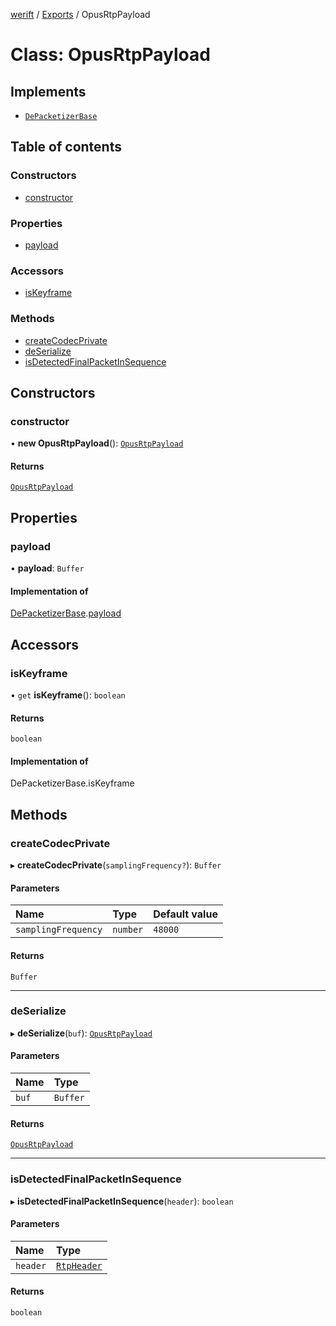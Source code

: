 [werift](../README.md) / [Exports](../modules.md) / OpusRtpPayload

# Class: OpusRtpPayload

## Implements

- [`DePacketizerBase`](DePacketizerBase.md)

## Table of contents

### Constructors

- [constructor](OpusRtpPayload.md#constructor)

### Properties

- [payload](OpusRtpPayload.md#payload)

### Accessors

- [isKeyframe](OpusRtpPayload.md#iskeyframe)

### Methods

- [createCodecPrivate](OpusRtpPayload.md#createcodecprivate)
- [deSerialize](OpusRtpPayload.md#deserialize)
- [isDetectedFinalPacketInSequence](OpusRtpPayload.md#isdetectedfinalpacketinsequence)

## Constructors

### constructor

• **new OpusRtpPayload**(): [`OpusRtpPayload`](OpusRtpPayload.md)

#### Returns

[`OpusRtpPayload`](OpusRtpPayload.md)

## Properties

### payload

• **payload**: `Buffer`

#### Implementation of

[DePacketizerBase](DePacketizerBase.md).[payload](DePacketizerBase.md#payload)

## Accessors

### isKeyframe

• `get` **isKeyframe**(): `boolean`

#### Returns

`boolean`

#### Implementation of

DePacketizerBase.isKeyframe

## Methods

### createCodecPrivate

▸ **createCodecPrivate**(`samplingFrequency?`): `Buffer`

#### Parameters

| Name | Type | Default value |
| :------ | :------ | :------ |
| `samplingFrequency` | `number` | `48000` |

#### Returns

`Buffer`

___

### deSerialize

▸ **deSerialize**(`buf`): [`OpusRtpPayload`](OpusRtpPayload.md)

#### Parameters

| Name | Type |
| :------ | :------ |
| `buf` | `Buffer` |

#### Returns

[`OpusRtpPayload`](OpusRtpPayload.md)

___

### isDetectedFinalPacketInSequence

▸ **isDetectedFinalPacketInSequence**(`header`): `boolean`

#### Parameters

| Name | Type |
| :------ | :------ |
| `header` | [`RtpHeader`](RtpHeader.md) |

#### Returns

`boolean`
